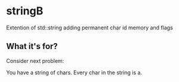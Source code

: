 # stringB
Extention of std::string adding permanent char id memory and flags

## What it's for?

Consider next problem:

You have a string of chars. Every char in the string is a. 

